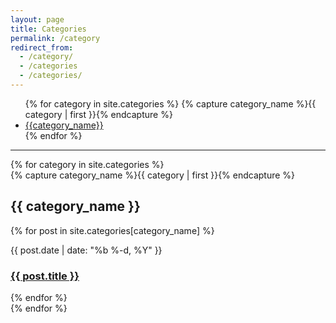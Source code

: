 ```yaml
---
layout: page
title: Categories
permalink: /category
redirect_from:
  - /category/
  - /categories
  - /categories/
---
```



<div id="categories">
<ul>
{% for category in site.categories %}
    {% capture category_name %}{{ category | first }}{% endcapture %}
    <li>
        <a href="#{{ category_name | slugize }}">
            {{category_name}}    
        </a>
    </li>
{% endfor %}
</ul>
</div>

<hr/>

<div id="archives">
{% for category in site.categories %}
  <div class="archive-group">
    {% capture category_name %}{{ category | first }}{% endcapture %}
    <div id="#{{ category_name | slugize }}"></div>
    <a name="{{ category_name | slugize }}"></a>
    <h2 class="category-head">{{ category_name }}</h2>
    {% for post in site.categories[category_name] %}
        <p>
            <span class="post-meta">{{ post.date | date: "%b %-d, %Y" }}</span>
            <h3>
                <a class="post-link" href="{{ post.url | prepend: site.baseurl }}">{{ post.title }}</a>
            </h3>
        </p>
    {% endfor %}
  </div>
{% endfor %}
</div>